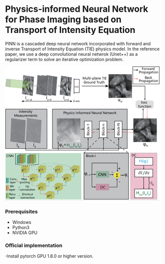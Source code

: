 # Physics-informed Neural Network for Phase Imaging based on Transport of Intensity Equation
PINN is a cascaded deep neural network incorporated with forward and inverse Transport of Intensity Equation (TIE) physics model. In the reference paper, we use a deep convolutional neural netwrok (Unet++) as a regularizer term to solve an iterative optimization problem.
<p align="center">
<img src="images/main.PNG" width="750">
</p>

### Prerequisites

- Windows
- Python3
- NVIDIA GPU

### Official implementation

-Install pytorch GPU 1.8.0 or higher version.
